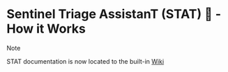# Sentinel Triage AssistanT (STAT) :hospital: - How it Works

> [!NOTE]
> STAT documentation is now located to the built-in [Wiki](https://github.com/briandelmsft/SentinelAutomationModules/wiki#how-it-works)
